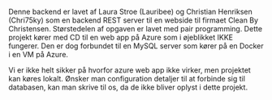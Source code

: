 Denne backend er lavet af Laura Stroe (Lauribee) og Christian Henriksen (Chri75ky) som en backend REST server til en webside til firmaet Clean By Christensen. 
Størstedelen af opgaven er lavet med pair programming.
Dette projekt kører med CD til en web app på Azure som i øjeblikket IKKE fungerer. 
Den er dog forbundet til en MySQL server som kører på en Docker i en VM på Azure.

Vi er ikke helt sikker på hvorfor azure web app ikke virker, men projektet kan køres lokalt.
Ønsker man configuration detaljer til at forbinde sig til databasen, kan man skrive til os,
da de ikke bliver oplyst i dette projekt.